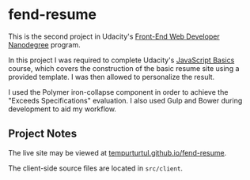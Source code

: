 # fend-resume
This is the second project in Udacity's [Front-End Web Developer Nanodegree](https://www.udacity.com/course/front-end-web-developer-nanodegree--nd001) program.

In this project I was required to complete Udacity's [JavaScript Basics](https://www.udacity.com/course/javascript-basics--ud804) course, which covers the construction of the basic resume site using a provided template. I was then allowed to personalize the result.

I used the Polymer iron-collapse component in order to achieve the "Exceeds Specifications" evaluation.  I also used Gulp and Bower during development to aid my workflow.

## Project Notes

The live site may be viewed at [tempurturtul.github.io/fend-resume](http://tempurturtul.github.io/fend-resume).

The client-side source files are located in `src/client`.
